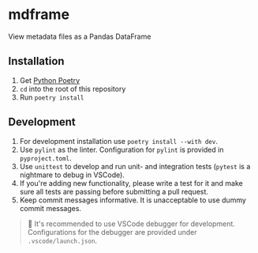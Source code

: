 # mdframe

View metadata files as a Pandas DataFrame

## Installation

1. Get [Python Poetry](https://python-poetry.org/)
2. `cd` into the root of this repository
3. Run `poetry install`

## Development

1. For development installation use `poetry install --with dev`.
2. Use `pylint` as the linter. Configuration for `pylint` is provided in `pyproject.toml`.
3. Use `unittest` to develop and run unit- and integration tests (`pytest` is a nightmare to debug in VSCode).
4. If you're adding new functionality, please write a test for it and make sure all tests are passing before submitting a pull request.
5. Keep commit messages informative. It is unacceptable to use dummy commit messages.

> 👀 It's recommended to use VSCode debugger for development. Configurations for the debugger are provided under `.vscode/launch.json`.
